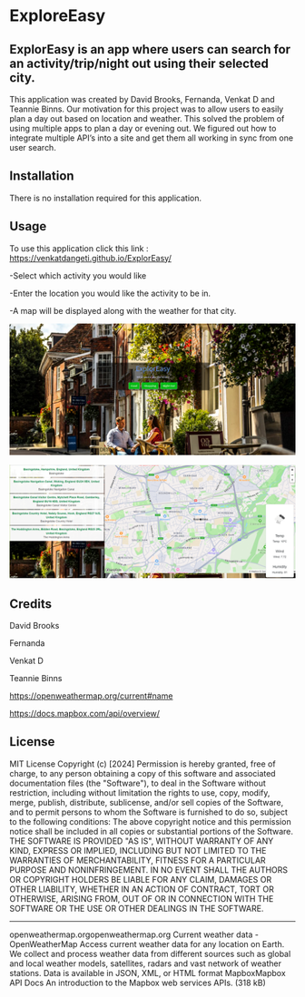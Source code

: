 # ExploreEasy

## ExplorEasy is an app where users can search for an activity/trip/night out using their selected city.

This application was created by David Brooks, Fernanda, Venkat D and Teannie Binns.
Our motivation for this project was to allow users to easily plan a day out based on location and weather.
This solved the problem of using multiple apps to plan a day or evening out.
We figured out how to integrate multiple API’s into a site and get them all working in sync from one user search.

## Installation

There is no installation required for this application.

## Usage

To use this application click this link : https://venkatdangeti.github.io/ExplorEasy/

-Select which activity you would like

-Enter the location you would like the activity to be in.

-A map will be displayed along with the weather for that city.

![alt text](/Images/screenshot.png)


![alt text](/Images/displayscreenshot.png)

## Credits


David Brooks

Fernanda

Venkat D

Teannie Binns


https://openweathermap.org/current#name

https://docs.mapbox.com/api/overview/

## License

MIT License
Copyright (c) [2024]
Permission is hereby granted, free of charge, to any person obtaining a copy
of this software and associated documentation files (the "Software"), to deal
in the Software without restriction, including without limitation the rights
to use, copy, modify, merge, publish, distribute, sublicense, and/or sell
copies of the Software, and to permit persons to whom the Software is
furnished to do so, subject to the following conditions:
The above copyright notice and this permission notice shall be included in all
copies or substantial portions of the Software.
THE SOFTWARE IS PROVIDED "AS IS", WITHOUT WARRANTY OF ANY KIND, EXPRESS OR
IMPLIED, INCLUDING BUT NOT LIMITED TO THE WARRANTIES OF MERCHANTABILITY,
FITNESS FOR A PARTICULAR PURPOSE AND NONINFRINGEMENT. IN NO EVENT SHALL THE
AUTHORS OR COPYRIGHT HOLDERS BE LIABLE FOR ANY CLAIM, DAMAGES OR OTHER
LIABILITY, WHETHER IN AN ACTION OF CONTRACT, TORT OR OTHERWISE, ARISING FROM,
OUT OF OR IN CONNECTION WITH THE SOFTWARE OR THE USE OR OTHER DEALINGS IN THE
SOFTWARE.

---


openweathermap.orgopenweathermap.org
Current weather data - OpenWeatherMap
Access current weather data for any location on Earth. We collect and process weather data from different
sources such as global and local weather models, satellites, radars and vast network of weather stations. Data is
available in JSON, XML, or HTML format
MapboxMapbox
API Docs
An introduction to the Mapbox web services APIs. (318 kB)
